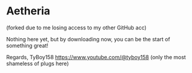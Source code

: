 # Aetheria
(forked due to me losing access to my other GitHub acc)

Nothing here yet, but by downloading now, you can be the start of something great!

Regards,
TyBoy158
https://www.youtube.com/@tyboy158 (only the most shameless of plugs here)
